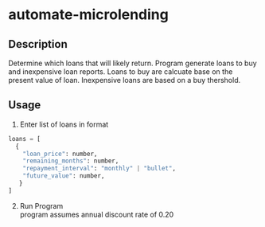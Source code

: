 # automate-microlending

## Description
Determine which loans that will likely return. Program generate loans to buy and inexpensive loan reports. Loans to buy are calcuate base on the present value of loan. Inexpensive loans are based on a buy thershold.

## Usage 
1. Enter list of loans in format
```python
loans = [
  {
    "loan_price": number,
    "remaining_months": number,
    "repayment_interval": "monthly" | "bullet",
    "future_value": number,
   }
]
```

2. Run Program 
 <br>program assumes annual discount rate of 0.20
